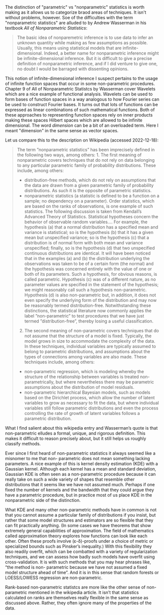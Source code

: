 The distinction of "parametric" vs "nonparametric" statistics is worth making as it allows us to categorize braod areas of techniques. It isn't without problems, however. Soe of the difficulties with the term "nonparametric statistics" are alluded to by Andrew Wasserman in his textbook *All of Nonparametric Statistics*:

> The basic idea of nonparemetric inference is to use data to infer an unknown quantity while making as few assumptions as possible. Usually, this means using statistical models that are infinite-dimensional. Indeed, a better name for nonparametric inference might be infinite-dimensional inference. But it is difficult to give a precise definition of nonparametric inference, and if I did venture to give one, no doubt I would be barraged with dissenting opinions.

This notion of infinite-dimensional inference I suspect pertains to the usage of infinite function spaces that occur in some non-parametric procedures. Chapter 9 of All of Nonparametric Statistcs by Wasserman cover Wavelets which are a nice example of functional analysis. Wavelets can be used to form bases of function spaces in a way analogous to how Fourier series can be used to construct Fourier bases. It turns out that lots of functions can be expressed as linear combinations of such mathematical functions. Both of these approaches to representing function spaces rely on inner products making these spaces Hilbert spaces which are allowed to be infinite dimensional. The word *dimension* can be a bit of an overloaded term. Here I meant "dimension" in the same sense as vector spaces.

Let us compare this to the description on Wikipedia (accessed 2022-12-18):

> The term ”nonparametric statistics” has been imprecisely defined in the following two ways, among others:
> 1.
> The first meaning of nonparametric covers techniques that do not rely on data belonging to any particular parametric family of probability
> distributions.
> These include, among others:
> - distribution-free methods, which do not rely on assumptions that the data are drawn from a given parametric family of probability
distributions. As such it is the opposite of parametric statistics.
> - nonparametric statistics (a statistic is defined to be a function on a sample; no dependency on a parameter).
> Order statistics, which are based on the ranks of observations, is one example of such statistics.
> The following discussion is taken from Kendall’s Advanced Theory of Statistics.
> Statistical hypotheses concern the behavior of observable random variables.... For example, the hypothesis (a) that a normal distribution
> has a specified mean and variance is statistical; so is the hypothesis (b) that it has a given mean but unspecified variance; so is the
> hypothesis (c) that a distribution is of normal form with both mean and variance unspecified; finally, so is the hypothesis (d) that two
> unspecified continuous distributions are identical.
> It will have been noticed that in the examples (a) and (b) the distribution underlying the observations was taken to be of a certain form
> (the normal) and the hypothesis was concerned entirely with the value of one or both of its parameters. Such a hypothesis, for obvious
> reasons, is called parametric.
> Hypothesis (c) was of a different nature, as no parameter values are specified in the statement of the hypothesis; we might reasonably
> call such a hypothesis non-parametric. Hypothesis (d) is also non-parametric but, in addition, it does not even specify the underlying
> form of the distribution and may now be reasonably termed distribution-free. Notwithstanding these distinctions, the statistical literature
> now commonly applies the label ”non-parametric” to test procedures that we have just termed ”distribution-free”, thereby losing a useful
> classification.
> 2. The second meaning of non-parametric covers techniques that do not assume that the structure of a model is fixed. Typically, the model
> grows in size to accommodate the complexity of the data. In these techniques, individual variables are typically assumed to belong to
> parametric distributions, and assumptions about the types of connections among variables are also made. These techniques include, among
> others:
> - non-parametric regression, which is modeling whereby the structure of the relationship between variables is treated non-
> parametrically, but where nevertheless there may be parametric assumptions about the distribution of model residuals.
> - non-parametric hierarchical Bayesian models, such as models based on the Dirichlet process, which allow the number of latent
> variables to grow as necessary to fit the data, but where individual variables still follow parametric distributions and even the
> process controlling the rate of growth of latent variables follows a parametric distribution.

What I find salient about this wikipedia entry and Wasserman’s quote is that non-parametric elludes a
formal, unique, and rigorous definition. This makes it difficult to reason precisely about, but it still helps us
roughly classify methods.

Ever since I first heard of non-parametric statistics it always seemed like a misnomer to me that non-
parametric does not mean something lacking parameters. A nice example of this is kernel density estimation
(KDE) with a Gaussian kernel. Although each kernel has a mean and standard deviation, Gaussian KDE is
often seen as a non-parametric procedure because it can really take on such a wide variety of shapes that
resemble other distributions that it seems like we have not assumed much. Perhaps if one fixed the number
of kernels and the bandwidth that they could argue they have a parametric procedure, but in practice most
of us place KDE in the nonparametric side of the distinction.

What KDE and many other non-parametric methods have in common is not that you cannot assume
a particular family of distributions if you insist, but rather that some model structures and estimators are
so flexible that they can fit practically anything. (In some cases we have theorems that show extremely general capabilities of approximation. The field of mathematics called
approximation theory explores how functions can look like each other. Often these proofs involve (ε-δ)-proofs under a choice of
metric or specialized bounds such as Pinsker’s inequality.) With this flexibility they also readily overfit, which can
be combatted with a variety of regularization techniques, and we can assess how badly such models have
overfit using cross-validation. It is with such methods that you may hear phrases like, “the method is non-
parametric because we have not assumed a fixed model structure ahead of time”. And it is in this sense that
random forests or LOESS/LOWESS regression are non-parametric.

Rank-based non-parametric statistcs are more like the other sense of non-parametric mentioned in the
wikipedia article. It isn’t that statistics calculated on ranks are themselves really flexible in the same sense
as discussed above. Rather, they often ignore many of the properties of the data.
